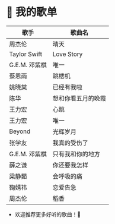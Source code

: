 
# 🎵 我的歌单

| 歌手                 | 歌曲名             |
|----------------------|--------------------|
| 周杰伦                | 晴天               |
| Taylor Swift          | Love Story         |
| G.E.M. 邓紫棋         | 唯一               |
| 蔡恩雨                | 跳楼机             |
| 姚晓棠                | 已经有我啦         |
| 陈华                  | 想和你看五月的晚霞  |
| 王力宏                | 心跳               |
| 王力宏                | 唯一               |
| Beyond               | 光辉岁月           |
| 张学友                | 我真的受伤了       |
| G.E.M. 邓紫棋         | 只有我和你的地方   |
| 薛之谦                | 你还要我怎样       |
| 梁静茹                | 会呼吸的痛         |
| 鞠婧祎                | 恋爱告急           |
| 周杰伦                | 稻香               |

- 欢迎推荐更多好听的歌曲！🌟
